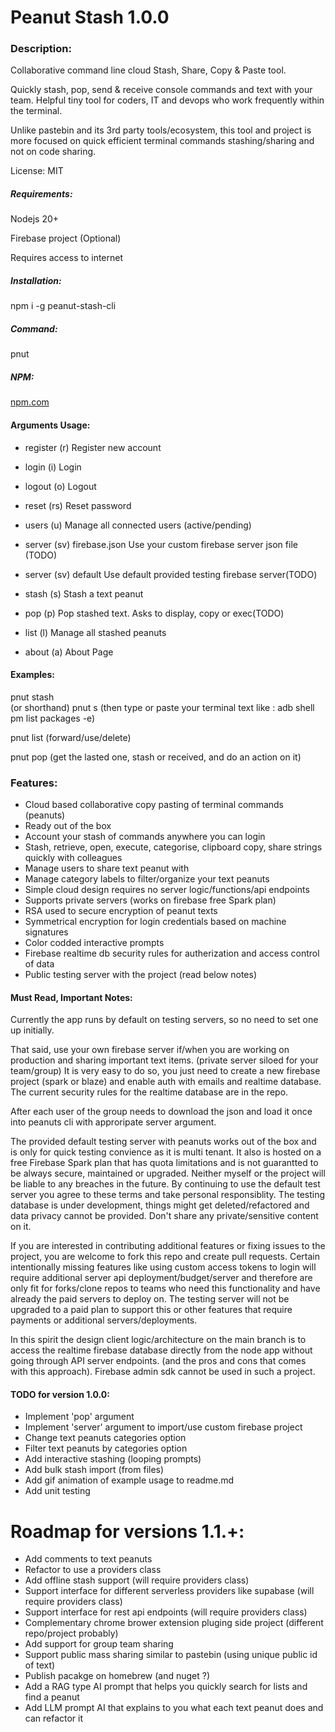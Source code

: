 # Peanut Stash 1.0.0 

### Description:
Collaborative command line cloud Stash, Share, Copy & Paste tool.

Quickly stash, pop, send & receive console commands and text with your team.
Helpful tiny tool for coders, IT and devops who work frequently within the terminal.

Unlike pastebin and its 3rd party tools/ecosystem, this tool and project is more focused on quick efficient terminal commands stashing/sharing and not on code sharing.

License: MIT

##### Requirements:

Nodejs 20+

Firebase project (Optional)

Requires access to internet

##### Installation:

npm i -g peanut-stash-cli

#####  Command:

pnut

##### NPM:

[npm.com](https://www.npmjs.com/package/peanut-stash-cli)

#### Arguments Usage:

* register (r) <email>                     Register new account
* login (i) <email>                        Login
* logout (o)                               Logout
* reset (rs)                               Reset password

* users (u)                                Manage all connected users (active/pending)

* server (sv) firebase.json                Use your custom firebase server json file (TODO)
* server (sv) default                      Use default provided testing firebase server(TODO)

* stash (s) <peanut data>                  Stash a text peanut
* pop (p)                                  Pop stashed text. Asks to display, copy or exec(TODO)
* list (l)                                 Manage all stashed peanuts

* about (a)                                About Page

#### Examples:

pnut stash  
(or shorthand) 
pnut s 
(then type or paste your terminal text like : adb shell pm list packages -e) 

pnut list
(forward/use/delete)

pnut pop
(get the lasted one, stash or received, and do an action on it)

### Features:

* Cloud based collaborative copy pasting of terminal commands (peanuts)
* Ready out of the box
* Account your stash of commands anywhere you can login
* Stash, retrieve, open, execute, categorise, clipboard copy, share strings quickly with colleagues
* Manage users to share text peanut with
* Manage category labels to filter/organize your text peanuts
* Simple cloud design requires no server logic/functions/api endpoints
* Supports private servers (works on firebase free Spark plan)
* RSA used to secure encryption of peanut texts
* Symmetrical encryption for login credentials based on machine signatures
* Color codded interactive prompts
* Firebase realtime db security rules for autherization and access control of data
* Public testing server with the project (read below notes)

#### Must Read, Important Notes:

Currently the app runs by default on testing servers, so no need to set one up initially.

That said, use your own firebase server if/when you are working on production and sharing important text items. (private server siloed for your team/group)
It is very easy to do so, you just need to create a new firebase project (spark or blaze) and enable auth with emails and realtime database.
The current security rules for the realtime database are in the repo.

After each user of the group needs to download the json and load it once into peanuts cli with approripate server argument.


The provided default testing server with peanuts works out of the box and is only for quick testing convience as it is multi tenant. It also is hosted on a free Firebase Spark plan that has quota limitations and is not guarantted to be always secure, maintained or upgraded. Neither myself or the project will be liable to any breaches in the future. 
By continuing to use the default test server you agree to these terms and take personal responsiblity. The testing database is under development, things might get deleted/refactored and data privacy cannot be provided. Don't share any private/sensitive content on it.

If you are interested in contributing additional features or fixing issues to the project, you are welcome to fork this repo and create pull requests.
Certain intentionally missing features like using custom access tokens to login will require additional server api deployment/budget/server and therefore are only fit for forks/clone repos to teams who need this functionality and have already the paid servers to deploy on. The testing server will not be upgraded to a paid plan to support this or other features that require payments or additional servers/deployments.

In this spirit the design client logic/architecture on the main branch is to access the realtime firebase database directly from the node app without going through API server endpoints. (and the pros and cons that comes with this approach). Firebase admin sdk cannot be used in such a project.


#### TODO for version 1.0.0:

* Implement 'pop' argument
* Implement 'server' argument to import/use custom firebase project 
* Change text peanuts categories option
* Filter text peanuts by categories option
* Add interactive stashing (looping prompts)
* Add bulk stash import (from files)
* Add gif animation of example usage to readme.md
* Add unit testing

# Roadmap for versions 1.1.+:

* Add comments to text peanuts
* Refactor to use a providers class
* Add offline stash support (will require providers class)
* Support interface for different serverless providers like supabase (will require providers class)
* Support interface for rest api endpoints (will require providers class)
* Complementary chrome brower extension pluging side project (different repo/project probably)
* Add support for group team sharing
* Support public mass sharing similar to pastebin (using unique public id of text)
* Publish pacakge on homebrew (and nuget ?)
* Add a RAG type AI prompt that helps you quickly search for lists and find a peanut
* Add LLM prompt AI that explains to you what each text peanut does and can refactor it
  
  
